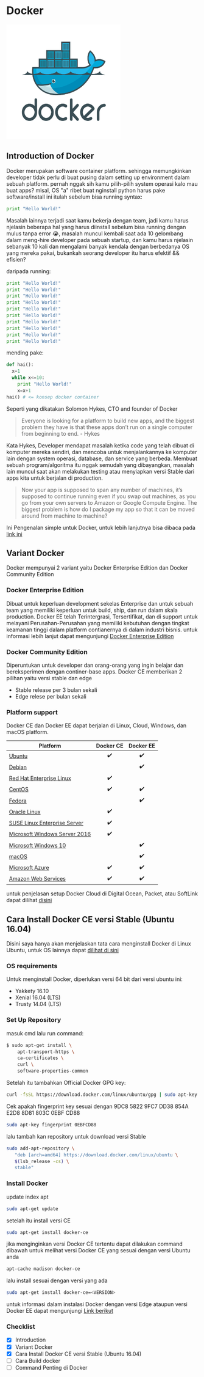 # Docker

<img src="/docker.png" width="300" height="300">

## Introduction of Docker
Docker merupakan software container platform. sehingga memungkinkan developer tidak perlu di buat pusing dalam setting up environment dalam sebuah platform. pernah nggak sih kamu pilih-pilih system operasi kalo mau buat apps? misal, OS "a" ribet buat nginstall python harus pake software/install ini itulah sebelum bisa running syntax:

```python
print "Hello World!"
```

Masalah lainnya terjadi saat kamu bekerja dengan team, jadi kamu harus njelasin beberapa hal yang harus diinstall sebelum bisa running dengan mulus tanpa error :sob:, masalah muncul kembali saat ada 10 gelombang dalam meng-hire developer pada sebuah startup, dan kamu harus njelasin sebanyak 10 kali dan mengalami banyak kendala dengan berbedanya OS yang mereka pakai, bukankah seorang developer itu harus efektif && efisien?

daripada running:

```python
print "Hello World!"
print "Hello World!"
print "Hello World!"
print "Hello World!"
print "Hello World!"
print "Hello World!"
print "Hello World!"
print "Hello World!"
print "Hello World!"
print "Hello World!"
```
mending pake:
```python
def hai():
  x=1
  while x<=10:
    print "Hello World!"
    x=x+1
hai() # <= konsep docker container
```

Seperti yang dikatakan Solomon Hykes, CTO and founder of Docker
>Everyone is looking for a platform to build new apps, and the biggest problem they have is that these apps don’t run on a single computer from beginning to end. - Hykes

Kata Hykes, Developer mendapat masalah ketika code yang telah dibuat di komputer mereka sendiri, dan mencoba untuk menjalankannya ke komputer lain dengan system operasi, database, dan service yang berbeda. Membuat sebuah program/algoritma itu nggak semudah yang dibayangkan, masalah lain muncul saat akan melakukan testing atau menyiapkan versi Stable dari apps kita untuk berjalan di production.

> Now your app is supposed to span any number of machines, it’s supposed to continue running even if you swap out machines, as you go from your own servers to Amazon or Google Compute Engine. The biggest problem is how do I package my app so that it can be moved around from machine to machine?

Ini Pengenalan simple untuk Docker, untuk lebih lanjutnya bisa dibaca pada [link ini](https://www.docker.com/what-docker)

## Variant Docker
Docker mempunyai 2 variant yaitu Docker Enterprise Edition dan Docker Community Edition

### Docker Enterprise Edition
Dibuat untuk keperluan development sekelas Enterprise dan untuk sebuah team yang memiliki keperluan untuk build, ship, dan run dalam skala production. Docker EE telah Terintergrasi, Tersertifikat, dan di support untuk melayani Perusahan-Perusahan yang memiliki kebutuhan dengan tingkat keamanan tinggi dalam platform contianernya di dalam industri bisnis. untuk informasi lebih lanjut dapat mengunjungi [Docker Enterprise Edition](https://www.docker.com/enterprise-edition/)
### Docker Community Edition
Diperuntukan untuk developer dan orang-orang yang ingin belajar dan bereksperimen dengan continer-base apps. Docker CE memberikan 2 pilihan yaitu versi stable dan edge
 - Stable release per 3 bulan sekali
 - Edge relese per bulan sekali

### Platform support 
Docker CE dan Docker EE dapat berjalan di Linux, Cloud, Windows, dan macOS platform. 

| Platform | Docker CE | Docker EE |
| --- | :---: | :---: |
| [Ubuntu](https://docs.docker.com/engine/installation/linux/ubuntu/) | :heavy_check_mark: | :heavy_check_mark: |
| [Debian](https://docs.docker.com/engine/installation/linux/debian/) | | :heavy_check_mark: |
| [Red Hat Enterprise Linux](https://docs.docker.com/engine/installation/linux/rhel/) | :heavy_check_mark: |  |
| [CentOS](https://docs.docker.com/engine/installation/linux/centos/) | :heavy_check_mark: | :heavy_check_mark: |
| [Fedora](https://docs.docker.com/engine/installation/linux/fedora/) |  | :heavy_check_mark: |
| [Oracle Linux](https://docs.docker.com/engine/installation/linux/oracle/) | :heavy_check_mark: |  |
| [SUSE Linux Enterprise Server](https://docs.docker.com/engine/installation/linux/suse/) | :heavy_check_mark: |  |		 
| [Microsoft Windows Server 2016](https://docs.microsoft.com/en-us/virtualization/windowscontainers/quick-start/quick-start-windows-server) | :heavy_check_mark: |  |
| [Microsoft Windows 10](https://docs.docker.com/docker-for-windows/) |  | :heavy_check_mark: |
| [macOS](https://docs.docker.com/docker-for-mac/) |  | :heavy_check_mark: |
| [Microsoft Azure](https://docs.docker.com/docker-for-azure/) | :heavy_check_mark: | :heavy_check_mark: |	
| [Amazon Web Services](https://docs.docker.com/docker-for-aws/) | :heavy_check_mark: | :heavy_check_mark: |

untuk penjelasan setup Docker Cloud di Digital Ocean, Packet, atau SoftLink dapat dilihat [disini](https://docs.docker.com/engine/installation/#on-docker-cloud)

## Cara Install Docker CE versi Stable (Ubuntu 16.04)
Disini saya hanya akan menjelaskan tata cara menginstall Docker di Linux Ubuntu, untuk OS lainnya dapat [dilihat di sini](https://docs.docker.com/engine/getstarted/step_one/)

### OS requirements
Untuk menginstall Docker, diperlukan versi 64 bit dari versi ubuntu ini:
- Yakkety 16.10
- Xenial 16.04 (LTS)
- Trusty 14.04 (LTS)

### Set Up Repository

masuk cmd lalu run command:

```sh
$ sudo apt-get install \
    apt-transport-https \
    ca-certificates \
    curl \
    software-properties-common
```

Setelah itu tambahkan Official Docker GPG key:

```sh
curl -fsSL https://download.docker.com/linux/ubuntu/gpg | sudo apt-key add -
```

Cek apakah fingerprint key sesuai dengan 9DC8 5822 9FC7 DD38 854A E2D8 8D81 803C 0EBF CD88

```sh
sudo apt-key fingerprint 0EBFCD88
```
lalu tambah kan repository untuk download versi Stable
```sh
sudo add-apt-repository \
   "deb [arch=amd64] https://download.docker.com/linux/ubuntu \
   $(lsb_release -cs) \
   stable"
```
### Install Docker

update index apt 
```sh
sudo apt-get update
```
setelah itu install versi CE

```sh
sudo apt-get install docker-ce
```

jika menginginkan versi Docker CE tertentu dapat dilakukan command dibawah untuk melihat versi Docker CE yang sesuai dengan versi Ubuntu anda 
```sh
apt-cache madison docker-ce
```

lalu install sesuai dengan versi yang ada
```sh
sudo apt-get install docker-ce=<VERSION>
```

untuk informasi dalam instalasi Docker dengan versi Edge ataupun versi Docker EE dapat mengunjungi [Link berikut](https://docs.docker.com/engine/installation/linux/ubuntu/)

### Checklist
- [x] Introduction
- [x] Variant Docker
- [x] Cara Install Docker CE versi Stable (Ubuntu 16.04)
- [ ] Cara Build docker
- [ ] Command Penting di Docker
